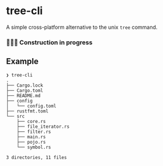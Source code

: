 # tree-cli
A simple cross-platform alternative to the unix `tree` command.

### 🚧👷‍♂️ Construction in progress
## Example 
```shell
❯ tree-cli
.
├── Cargo.lock
├── Cargo.toml
├── README.md
├── config
│   └── config.toml
├── rustfmt.toml
└── src
    ├── core.rs
    ├── file_iterator.rs
    ├── filter.rs
    ├── main.rs
    ├── pojo.rs
    └── symbol.rs

3 directories, 11 files
```